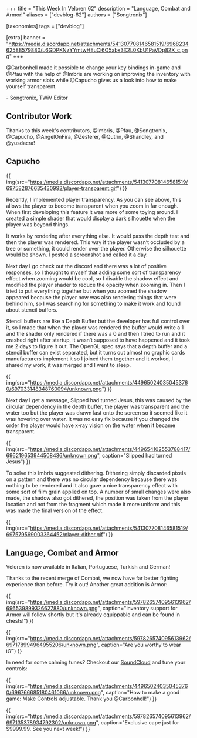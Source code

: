 +++
title = "This Week In Veloren 62"
description = "Language, Combat and Armor!"
aliases = ["devblog-62"]
authors = ["Songtronix"]

[taxonomies]
tags = ["devblog"]

[extra]
banner = "https://media.discordapp.net/attachments/541307708146581519/696823462588579880/L6GDPKNzYYmtwHEuCi6O5abx3X2L0KbU1PaVDp82X_c.png"
+++

@Carbonhell made it possible to change your key bindings in-game and @Pfau with the help of @Imbris are working on
improving the inventory with working armor slots while @Capucho
gives us a look into how to make yourself transparent.

\- Songtronix, TWiV Editor

## Contributor Work

Thanks to this week's contributors, @Imbris, @Pfau, @Songtronix, @Capucho, @AngelOnFira, @Zesterer, @Qutrin, @Shandley, and @yusdacra!

## Capucho

{{ img(src="https://media.discordapp.net/attachments/541307708146581519/697582876635430992/player-transparent.gif") }}

Recently, I implemented player transparency. As you can see above, this allows the player to become transparent when you zoom in far enough. When first developing this feature it was more of some toying around. I created a simple shader that would display a dark silhouette when the player was beyond things.

It works by rendering after everything else. It would pass the depth test and then the player was rendered. This way if the player wasn’t occluded by a tree or something, it could render over the player. Otherwise the silhouette would be shown. I posted a screenshot and called it a day.

Next day I go check out the discord and there was a lot of positive responses, so I thought to myself that adding some sort of transparency effect when zooming would be cool, so I disable the shadow effect and modified the player shader to reduce the opacity when zooming in. Then I tried to put everything together but when you zoomed the shadow appeared because the player now was also rendering things that were behind him, so I was searching for something to make it work and found about stencil buffers.

Stencil buffers are like a Depth Buffer but the developer has full control over it, so I made that when the player was rendered the buffer would write a 1 and the shader only rendered if there was a 0 and then I tried to run and it crashed right after startup, it wasn’t supposed to have happened and it took me 2 days to figure it out. The OpenGL spec says that a depth buffer and a stencil buffer can exist separated, but it turns out almost no graphic cards manufacturers implement it so I joined them together and it worked, I shared my work, it was merged and I went to sleep.

{{ img(src="https://media.discordapp.net/attachments/449650240350453760/697033148348760094/unknown.png") }}

Next day I get a message, Slipped had turned Jesus, this was caused by the circular dependency in the depth buffer, the player was transparent and the water too but the player was drawn last onto the screen so it seemed like it was hovering over water. It was no easy fix because if you changed the order the player would have x-ray vision on the water when it became transparent.

{{ img(src="https://media.discordapp.net/attachments/449654102553788417/696219653944508436/unknown.png", caption="Slipped had turned Jesus") }}

To solve this Imbris suggested dithering. Dithering simply discarded pixels on a pattern and there was no circular dependency because there was nothing to be rendered and It also gave a nice transparency effect with some sort of film grain applied on top. A number of small changes were also made, the shadow also got dithered, the position was taken from the player location and not from the fragment which made it more uniform and this was made the final version of the effect.

{{ img(src="https://media.discordapp.net/attachments/541307708146581519/697579569003364452/player-dither.gif") }}

## Language, Combat and Armor

Veloren is now available in Italian, Portuguese, Turkish and German!

Thanks to the recent merge of Combat, we now have far better fighting experience than before. Try it out! Another great addition is Armor:

{{ img(src="https://media.discordapp.net/attachments/597826574095613962/696539899326627880/unknown.png", caption="inventory support for Armor will follow shortly but it's already equippable and can be found in chests!") }}

{{ img(src="https://media.discordapp.net/attachments/597826574095613962/697178994964955206/unknown.png", caption="Are you worthy to wear it?") }}

In need for some calming tunes? Checkout our [SoundCloud](https://soundcloud.com/velorenofficial) and tune your controls:

{{ img(src="https://media.discordapp.net/attachments/449650240350453760/696766685180461066/unknown.png", caption="How to make a good game: Make Controls adjustable. Thank you @Carbonhell!") }}

{{ img(src="https://media.discordapp.net/attachments/597826574095613962/697135378934792302/unknown.png", caption="Exclusive cape just for $9999.99. See you next week!") }}

